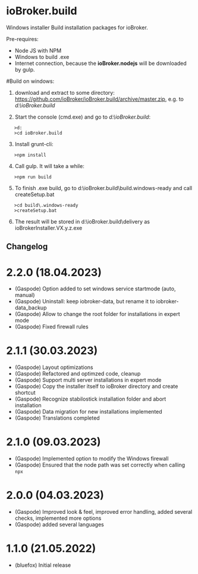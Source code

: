 # ioBroker.build

Windows installer Build installation packages for ioBroker.

Pre-requires:

- Node JS with NPM
- Windows to build .exe
- Internet connection, because the **ioBroker.nodejs** will be downloaded by gulp.

#Build on windows:

1. download and extract to some directory: https://github.com/ioBroker/ioBroker.build/archive/master.zip, e.g. to _d:\ioBroker.build_

2. Start the console (cmd.exe) and go to _d:\ioBroker.build_:

```
   >d:
   >cd ioBroker.build
```

3. Install grunt-cli:

```
   >npm install
```

4. Call gulp. It will take a while:

```
   >npm run build
```

5. To finish .exe build, go to d:\ioBroker.build\build\.windows-ready and call createSetup.bat

```
   >cd build\.windows-ready
   >createSetup.bat
```

6. The result will be stored in d:\ioBroker.build\delivery as ioBrokerInstaller.VX.y.z.exe

## Changelog

# 2.2.0 (18.04.2023)
- (Gaspode) Option added to set windows service startmode (auto, manual)
- (Gaspode) Uninstall: keep iobroker-data, but rename it to iobroker-data_backup
- (Gaspode) Allow to change the root folder for installations in expert mode
- (Gaspode) Fixed firewall rules

# 2.1.1 (30.03.2023)

- (Gaspode) Layout optimizations
- (Gaspode) Refactored and optimzed code, cleanup
- (Gaspode) Support multi server installations in expert mode
- (Gaspode) Copy the installer itself to ioBroker directory and create shortcut
- (Gaspode) Recognize stabilostick installation folder and abort installation
- (Gaspode) Data migration for new installations implemented
- (Gaspode) Translations completed

# 2.1.0 (09.03.2023)

- (Gaspode) Implemented option to modify the Windows firewall
- (Gaspode) Ensured that the node path was set correctly when calling `npx`

# 2.0.0 (04.03.2023)

- (Gaspode) Improved look & feel, improved error handling, added several checks, implemented more options
- (Gaspode) added several languages

# 1.1.0 (21.05.2022)

- (bluefox) Initial release
